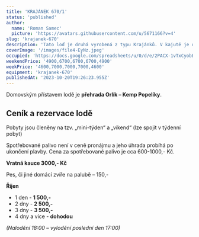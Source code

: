 ```yaml
---
title: 'KRAJÁNEK 670/1'
status: 'published'
author:
  name: 'Roman Samec'
  picture: 'https://avatars.githubusercontent.com/u/5671166?v=4'
slug: 'krajanek-670'
description: 'Tato loď je druhá vyrobená z typu Krajánků. V kajutě je dostatek prostoru pro 4 osoby, včetně spaní a vybavení, s řízením z vnitřní kormidelny a s opalovací palubou na přídi. Vhodné pro rodiny s dětmi nebo samostatný pár, kteří hledají pohodlnou a cenově dostupnou volbu.'
coverImage: '/images/file4-EyNz.jpeg'
occupied: 'https://docs.google.com/spreadsheets/u/0/d/e/2PACX-1vTxCyobEJnpLcte-37LgDJicoHeCzav2kuXalQK6QDU-kky1Eshz_6VEm0mDfwKUw/pubhtml/sheet?headers=false&gid=144343434'
weekendPrice: '4900,6700,6700,6700,4900'
weekPrice: '4600,7000,7000,7000,4600'
equipment: 'krajanek-670'
publishedAt: '2023-10-20T19:26:23.955Z'
---
```


Domovským přístavem lodě je **přehrada Orlík – Kemp Popelíky**.

## **Ceník a rezervace lodě**

Pobyty jsou členěny na tzv. „mini-týden“ a „víkend“ (lze spojit v týdenní pobyt)

Spotřebované palivo není v ceně pronájmu a jeho úhrada probíhá po ukončení plavby. Cena za spotřebované palivo je cca 600-1000,- Kč.

**Vratná kauce 3000,- Kč**

Pes, či jiné domácí zvíře na palubě – 150,-

**Říjen**

- 1 den - **1 500,-**
- 2 dny - **2 500,-**
- 3 dny - **3 500,-**
- 4 dny a více - **dohodou**

*(Nalodění 18:00 – vylodění poslední den 17:00)*